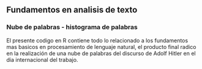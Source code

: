 ## Fundamentos en analisis de texto 
### Nube de palabras - histograma de palabras 
El presente codigo en R contiene todo lo relacionado a los fundamentos mas basicos en procesamiento 
de lenguaje natural, el producto final radico en la realización de una nube de palabras del discurso 
de Adolf Hitler en el dia internacional del trabajo. 